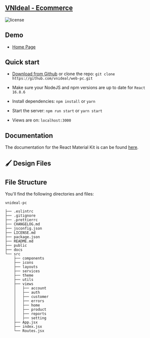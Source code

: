 ## [VNIdeal - Ecommerce](https://vnideal.com/)

![license](https://img.shields.io/badge/license-MIT-blue.svg)

## Demo

- [Home Page](https://vnideal.com/)

## Quick start

- [Download from Github](https://github.com/vnideal/web-pc/archive/master.zip) or clone the repo: `git clone https://github.com/vnideal/web-pc.git`

- Make sure your NodeJS and npm versions are up to date for `React 16.8.6`

- Install dependencies: `npm install` or `yarn`

- Start the server: `npm run start` or `yarn start`

- Views are on: `localhost:3000`

## Documentation

The documentation for the React Material Kit is can be found [here](https://material-ui.com?ref=vnideal).

## 🖌 Design Files

## File Structure

You'll find the following directories and files:

```
vnideal-pc

├── .eslintrc
├── .gitignore
├── .prettierrc
├── CHANGELOG.md
├── jsconfig.json
├── LICENSE.md
├── package.json
├── README.md
├── public
├── docs
└── src
	├── components
	├── icons
	├── layouts
	├── services
	├── theme
	├── utils
	├── views
	│	├── account
	│	├── auth
	│	├── customer
	│	├── errors
	│	├── home
	│	├── product
	│	├── reports
	│	├── setting
	├── App.jsx
	├── index.jsx
	└── Routes.jsx
```
